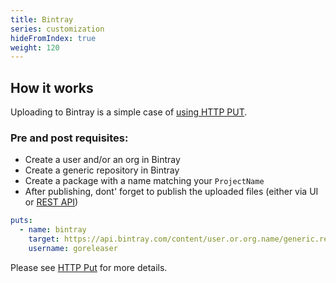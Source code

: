 ```yaml
---
title: Bintray
series: customization
hideFromIndex: true
weight: 120
---
```


## How it works

Uploading to Bintray is a simple case of [using HTTP PUT](https://goreleaser.com/customization/#HTTP%20Put).

### Pre and post requisites:
* Create a user and/or an org in Bintray
* Create a generic repository in Bintray
* Create a package with a name matching your `ProjectName`
* After publishing, dont' forget to publish the uploaded files (either via UI or [REST API](https://bintray.com/docs/api/#_publish_discard_uploaded_content))

```yaml
puts:
  - name: bintray
    target: https://api.bintray.com/content/user.or.org.name/generic.repo.name/{{ .ProjectName }}/{{ .Version }}/
    username: goreleaser
```

Please see [HTTP Put](https://goreleaser.com/customization/#HTTP%20Put) for more details.
